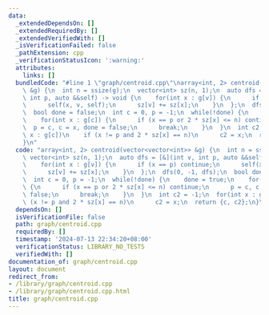 ```yaml
---
data:
  _extendedDependsOn: []
  _extendedRequiredBy: []
  _extendedVerifiedWith: []
  _isVerificationFailed: false
  _pathExtension: cpp
  _verificationStatusIcon: ':warning:'
  attributes:
    links: []
  bundledCode: "#line 1 \"graph/centroid.cpp\"\narray<int, 2> centroid(vector<vector<int>>\
    \ &g) {\n  int n = ssize(g);\n  vector<int> sz(n, 1);\n  auto dfs = [&](int v,\
    \ int p, auto &&self) -> void {\n    for(int x : g[v]) {\n      if (x == p) continue;\n\
    \      self(x, v, self);\n      sz[v] += sz[x];\n    }\n  };\n  dfs(0, -1, dfs);\n\
    \  bool done = false;\n  int c = 0, p = -1;\n  while(!done) {\n    done = true;\n\
    \    for(int x : g[c]) {\n      if (x == p or 2 * sz[x] <= n) continue;\n    \
    \  p = c, c = x, done = false;\n      break;\n    }\n  }\n  int c2 = -1;\n  for(int\
    \ x : g[c])\n    if (x != p and 2 * sz[x] == n)\n      c2 = x;\n  return {c, c2};\n\
    }\n"
  code: "array<int, 2> centroid(vector<vector<int>> &g) {\n  int n = ssize(g);\n \
    \ vector<int> sz(n, 1);\n  auto dfs = [&](int v, int p, auto &&self) -> void {\n\
    \    for(int x : g[v]) {\n      if (x == p) continue;\n      self(x, v, self);\n\
    \      sz[v] += sz[x];\n    }\n  };\n  dfs(0, -1, dfs);\n  bool done = false;\n\
    \  int c = 0, p = -1;\n  while(!done) {\n    done = true;\n    for(int x : g[c])\
    \ {\n      if (x == p or 2 * sz[x] <= n) continue;\n      p = c, c = x, done =\
    \ false;\n      break;\n    }\n  }\n  int c2 = -1;\n  for(int x : g[c])\n    if\
    \ (x != p and 2 * sz[x] == n)\n      c2 = x;\n  return {c, c2};\n}\n"
  dependsOn: []
  isVerificationFile: false
  path: graph/centroid.cpp
  requiredBy: []
  timestamp: '2024-07-13 22:34:20+08:00'
  verificationStatus: LIBRARY_NO_TESTS
  verifiedWith: []
documentation_of: graph/centroid.cpp
layout: document
redirect_from:
- /library/graph/centroid.cpp
- /library/graph/centroid.cpp.html
title: graph/centroid.cpp
---
```

